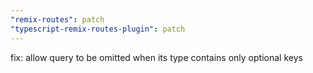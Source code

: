 ```yaml
---
"remix-routes": patch
"typescript-remix-routes-plugin": patch
---
```


fix: allow query to be omitted when its type contains only optional keys
